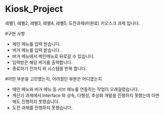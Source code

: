# Kiosk_Project
레벨1, 레벨2, 레벨3, 레벨4, 레벨5, 도전과제(미완료) 키오스크 과제 입니다.

#구현 사항
- 메인 메뉴를 입력 받습니다.
- 버거 메뉴를 입력 받습니다.
- 버거 메뉴에서 메인메뉴로 뒤로갈 수 있습니다.
- 입력받은 해당 버거를 출력합니다.
- 종료하기 전까지 위 시스템을 반복 합니다.

#어떤 부분을 고민했는지, 어려웠던 부분은 어디였는지
- 메인 메뉴와 버거 메뉴 등 서브 메뉴를 연동하는 작업이 오래걸렸습니다.
- 계산기 과제에서 Interface 와 상속, 다형성, 추상화 개발을 진행하지 못했는데 이번에도 진행하지 못했습니다.
- 도전 과제를 진행하지 못했습니다.